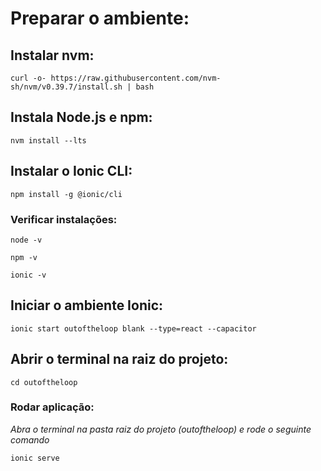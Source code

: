 # Preparar o ambiente:

## Instalar nvm:
```
curl -o- https://raw.githubusercontent.com/nvm-sh/nvm/v0.39.7/install.sh | bash
```

## Instala Node.js e npm:
```
nvm install --lts
```

## Instalar o Ionic CLI:
```
npm install -g @ionic/cli
```

### Verificar instalações:
```
node -v

npm -v

ionic -v
```

## Iniciar o ambiente Ionic:
```
ionic start outoftheloop blank --type=react --capacitor
```

## Abrir o terminal na raiz do projeto:
```
cd outoftheloop
```
 

### Rodar aplicação:

*Abra o terminal na pasta raiz do projeto (outoftheloop) e rode o seguinte comando*

```
ionic serve
```

